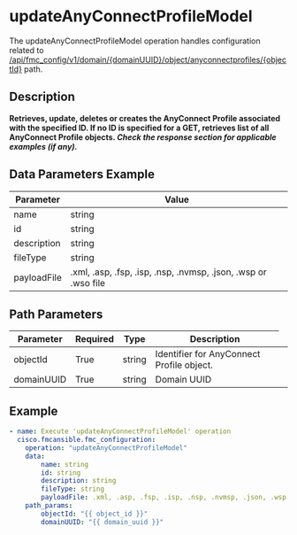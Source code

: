 # updateAnyConnectProfileModel

The updateAnyConnectProfileModel operation handles configuration related to [/api/fmc_config/v1/domain/{domainUUID}/object/anyconnectprofiles/{objectId}](/paths//api/fmc_config/v1/domain/{domain_uuid}/object/anyconnectprofiles/{object_id}.md) path.&nbsp;
## Description
**Retrieves, update, deletes or creates the AnyConnect Profile associated with the specified ID. If no ID is specified for a GET, retrieves list of all AnyConnect Profile objects. _Check the response section for applicable examples (if any)._**

## Data Parameters Example
| Parameter | Value |
| --------- | -------- |
| name | string |
| id | string |
| description | string |
| fileType | string |
| payloadFile | .xml, .asp, .fsp, .isp, .nsp, .nvmsp, .json, .wsp or .wso file |

## Path Parameters
| Parameter | Required | Type | Description |
| --------- | -------- | ---- | ----------- |
| objectId | True | string <td colspan=3> Identifier for AnyConnect Profile object. |
| domainUUID | True | string <td colspan=3> Domain UUID |

## Example
```yaml
- name: Execute 'updateAnyConnectProfileModel' operation
  cisco.fmcansible.fmc_configuration:
    operation: "updateAnyConnectProfileModel"
    data:
        name: string
        id: string
        description: string
        fileType: string
        payloadFile: .xml, .asp, .fsp, .isp, .nsp, .nvmsp, .json, .wsp or .wso file
    path_params:
        objectId: "{{ object_id }}"
        domainUUID: "{{ domain_uuid }}"

```